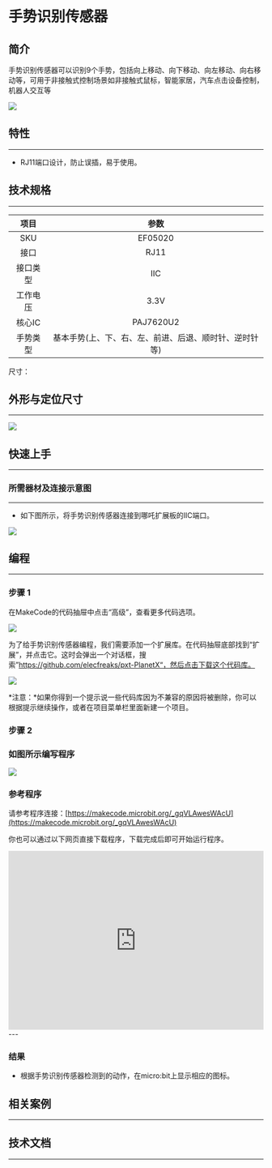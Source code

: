 # 手势识别传感器

## 简介
手势识别传感器可以识别9个手势，包括向上移动、向下移动、向左移动、向右移动等，可用于非接触式控制场景如非接触式鼠标，智能家居，汽车点击设备控制，机器人交互等

![](./images/05020_01.png)

## 特性
---
- RJ11端口设计，防止误插，易于使用。
## 技术规格
---

项目 | 参数 
:-: | :-: 
SKU|EF05020
接口|RJ11
接口类型|IIC
工作电压|3.3V
核心IC|PAJ7620U2
手势类型|基本手势(上、下、右、左、前进、后退、顺时针、逆时针等)



尺寸：

## 外形与定位尺寸
---


![](./images/05020_02.png)


## 快速上手
---

### 所需器材及连接示意图
---

- 如下图所示，将手势识别传感器连接到哪吒扩展板的IIC端口。


![](./images/05020_03.png)

## 编程
---

### 步骤 1
在MakeCode的代码抽屉中点击“高级”，查看更多代码选项。

![](./images/05001_04.png)

为了给手势识别传感器编程，我们需要添加一个扩展库。在代码抽屉底部找到“扩展”，并点击它。这时会弹出一个对话框，搜索”https://github.com/elecfreaks/pxt-PlanetX“，然后点击下载这个代码库。

![](./images/05001_05.png)

*注意：*如果你得到一个提示说一些代码库因为不兼容的原因将被删除，你可以根据提示继续操作，或者在项目菜单栏里面新建一个项目。
### 步骤 2
### 如图所示编写程序

![](./images/05020_06.png)


### 参考程序
请参考程序连接：[https://makecode.microbit.org/_gqVLAwesWAcU](https://makecode.microbit.org/_gqVLAwesWAcU)

你也可以通过以下网页直接下载程序，下载完成后即可开始运行程序。

<div style="position:relative;height:0;padding-bottom:70%;overflow:hidden;"><iframe style="position:absolute;top:0;left:0;width:100%;height:100%;" src="https://makecode.microbit.org/#pub:_gqVLAwesWAcU" frameborder="0" sandbox="allow-popups allow-forms allow-scripts allow-same-origin"></iframe></div>  
---

### 结果
- 根据手势识别传感器检测到的动作，在micro:bit上显示相应的图标。
## 相关案例
---

## 技术文档
---
